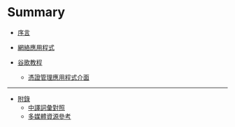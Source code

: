 Summary
=======


* [序言](README.md)
* [網絡應用程式](content/progressive_web_app.md)

* [谷歌教程](content/google_tutorial/README.md)
  * [憑證管理應用程式介面](content/google_tutorial/fundamentals_credential_management_api.md)


---


* [附錄](appendix/README.md)
  * [中譯詞彙對照](appendix/bilingual.md)
  * [多媒體資源參考](appendix/used_reference.md)

